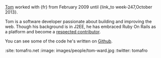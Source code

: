 [Tom](http://tomafro.net) worked with {fr} from February 2009 until {link_to week-247,October 2013}.

Tom is a software developer passionate about building and improving the web. Though his background is in J2EE, he has embraced Ruby On Rails as a platform and become a [respected contributor](http://contributors.rubyonrails.org/contributors/tom-ward/commits).

You can see some of the code he's written on [Github](http://github.com/tomafro).

:site: tomafro.net
:image: images/people/tom-ward.jpg
:twitter: tomafro
